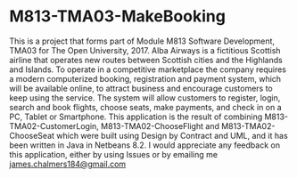 # M813-TMA03-MakeBooking
This is a project that forms part of Module M813 Software Development, TMA03 for The Open University, 2017. Alba Airways is a fictitious Scottish airline that operates new routes between Scottish cities and the Highlands and Islands. To operate in a competitive marketplace the company requires a modern computerized booking, registration and payment system, which will be available online, to attract business and encourage customers to keep using the service. The system will allow customers to register, login, search and book flights, choose seats, make payments, and check in on a PC, Tablet or Smartphone. This application is the result of combining M813-TMA02-CustomerLogin, M813-TMA02-ChooseFlight and M813-TMA02-ChooseSeat which were built using Design by Contract and UML, and it has been written in Java in Netbeans 8.2. I would appreciate any feedback on this application, either by using Issues or by emailing me james.chalmers184@gmail.com
